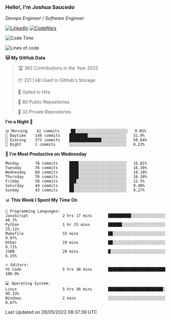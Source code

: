 ### Hello!, I'm Joshua Saucedo
*Devops Engineer / Software Engineer*  

[![LinkedIn](https://img.shields.io/badge/LinkedIn-0073b1?logo=linkedin&style=flat-square&logoColor=white)](https://www.linkedin.com/in/joshua-nathanael-saucedo-uriarte-bb0336169/)
[![CodeWars](https://www.codewars.com/users/joshuansu0897/badges/micro)](https://www.codewars.com/users/joshuansu0897)

<!--START_SECTION:waka-->
![Code Time](http://img.shields.io/badge/Code%20Time-0%20secs-blue)

![Lines of code](https://img.shields.io/badge/From%20Hello%20World%20I%27ve%20Written-2%20Million%20lines%20of%20code-blue)

**🐱 My GitHub Data** 

> 🏆 382 Contributions in the Year 2022
 > 
> 📦 221.1 kB Used in GitHub's Storage 
 > 
> 💼 Opted to Hire
 > 
> 📜 80 Public Repositories 
 > 
> 🔑 33 Private Repositories  
 > 
**I'm a Night 🦉** 

```text
🌞 Morning    42 commits     ██░░░░░░░░░░░░░░░░░░░░░░░   9.05% 
🌆 Daytime    148 commits    ████████░░░░░░░░░░░░░░░░░   31.9% 
🌃 Evening    273 commits    ██████████████░░░░░░░░░░░   58.84% 
🌙 Night      1 commits      ░░░░░░░░░░░░░░░░░░░░░░░░░   0.22%

```
📅 **I'm Most Productive on Wednesday** 

```text
Monday       78 commits     ████░░░░░░░░░░░░░░░░░░░░░   16.81% 
Tuesday      76 commits     ████░░░░░░░░░░░░░░░░░░░░░   16.38% 
Wednesday    89 commits     ████░░░░░░░░░░░░░░░░░░░░░   19.18% 
Thursday     76 commits     ████░░░░░░░░░░░░░░░░░░░░░   16.38% 
Friday       58 commits     ███░░░░░░░░░░░░░░░░░░░░░░   12.5% 
Saturday     44 commits     ██░░░░░░░░░░░░░░░░░░░░░░░   9.48% 
Sunday       43 commits     ██░░░░░░░░░░░░░░░░░░░░░░░   9.27%

```


📊 **This Week I Spent My Time On** 

```text
💬 Programming Languages: 
JavaScript               2 hrs 17 mins       ██████████░░░░░░░░░░░░░░░   40.7% 
Python                   1 hr 25 mins        ██████░░░░░░░░░░░░░░░░░░░   25.11% 
Makefile                 33 mins             ██░░░░░░░░░░░░░░░░░░░░░░░   9.97% 
Other                    29 mins             ██░░░░░░░░░░░░░░░░░░░░░░░   8.71% 
JSON                     20 mins             █░░░░░░░░░░░░░░░░░░░░░░░░   6.15%

🔥 Editors: 
VS Code                  5 hrs 38 mins       █████████████████████████   100.0%

💻 Operating System: 
Linux                    5 hrs 36 mins       ████████████████████████░   99.33% 
Windows                  2 mins              ░░░░░░░░░░░░░░░░░░░░░░░░░   0.67%

```


 Last Updated on 28/05/2022 08:37:39 UTC
<!--END_SECTION:waka-->

